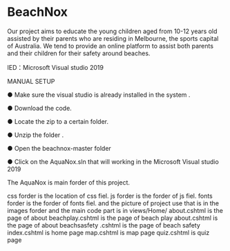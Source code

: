 # BeachNox

Our project aims to educate the young children aged from 10-12 years old assisted by their parents who are residing in Melbourne, the sports capital of Australia. We tend to provide an online platform to assist both parents and their children for their safety around beaches.

IED：Microsoft Visual studio 2019

MANUAL SETUP

● Make sure the visual studio is already installed in the system .

● Download the code. 

● Locate the zip to a certain folder.

● Unzip the folder .

● Open the beachnox-master folder

● Click on the AquaNox.sln that will working in the Microsoft Visual studio 2019

The AquaNox is main forder of this project.

css forder is the location of css fiel.
js forder is the forder of js fiel.
fonts forder is the forder of fonts fiel.
and the picture of project use that is in the images forder 
and the main code part is in views/Home/
about.cshtml is the page of about
beachplay.cshtml is the page of beach play 
about.cshtml is the page of about
beachsasfety .cshtml is the page of beach safety 
index.cshtml is home page 
map.cshtml is map page 
quiz.cshtml is quiz page 
